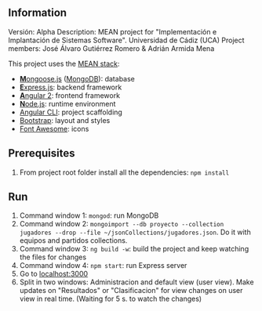 ## Information
Versión: Alpha
Description: MEAN project for "Implementación e Implantación de Sistemas Software". Universidad de Cádiz (UCA)
Project members: José Álvaro Gutiérrez Romero & Adrián Armida Mena

This project uses the [MEAN stack](https://en.wikipedia.org/wiki/MEAN_(software_bundle)):
* [**M**ongoose.js](http://www.mongoosejs.com) ([MongoDB](https://www.mongodb.com)): database
* [**E**xpress.js](http://expressjs.com): backend framework
* [**A**ngular 2](https://angular.io): frontend framework
* [**N**ode.js](https://nodejs.org): runtime environment
* [Angular CLI](https://cli.angular.io): project scaffolding
* [Bootstrap](http://www.getbootstrap.com): layout and styles
* [Font Awesome](http://fontawesome.io): icons

## Prerequisites
1. From project root folder install all the dependencies: `npm install`

## Run
1. Command window 1: `mongod`: run MongoDB
2. Command window 2: `mongoimport --db proyecto --collection jugadores --drop --file ~/jsonCollections/jugadores.json`. Do it with equipos and partidos collections.
3. Command window 3: `ng build -w`: build the project and keep watching the files for changes
4. Command window 4: `npm start`: run Express server
5. Go to [localhost:3000](http://localhost:3000)
5. Split in two windows: Administracion and default view (user view). Make updates on "Resultados" or "Clasificacion" for view changes on user view  in real time. (Waiting for 5 s. to watch the changes)

